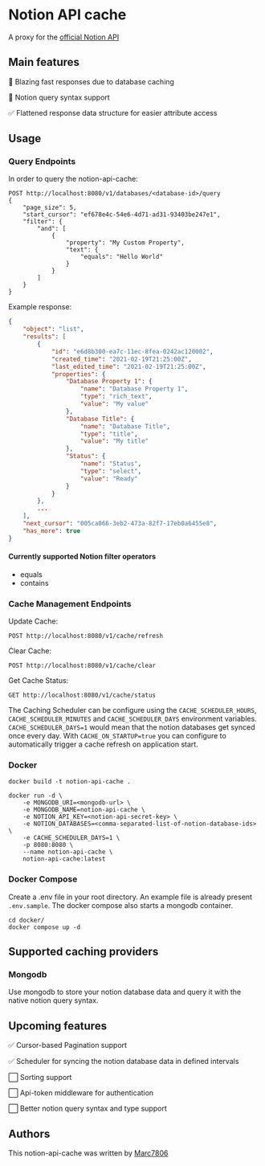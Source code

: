 # Notion API cache

A proxy for the [official Notion API](https://developers.notion.com/)

## Main features
💫 Blazing fast responses due to database caching

🚀 Notion query syntax support

✅ Flattened response data structure for easier attribute access

## Usage
### Query Endpoints
In order to query the notion-api-cache:
```
POST http://localhost:8080/v1/databases/<database-id>/query
{
    "page_size": 5,
    "start_cursor": "ef678e4c-54e6-4d71-ad31-93403be247e1",
    "filter": {
        "and": [
            {
                "property": "My Custom Property",
                "text": {
                    "equals": "Hello World"
                }
            }
        ]
    }
}
```

Example response:
```json
{
    "object": "list",
    "results": [
        {
            "id": "e6d8b300-ea7c-11ec-8fea-0242ac120002",
            "created_time": "2021-02-19T21:25:00Z",
            "last_edited_time": "2021-02-19T21:25:00Z",
            "properties": {
                "Database Property 1": {
                    "name": "Database Property 1",
                    "type": "rich_text",
                    "value": "My value"
                },
                "Database Title": {
                    "name": "Database Title",
                    "type": "title",
                    "value": "My title"
                },
                "Status": {
                    "name": "Status",
                    "type": "select",
                    "value": "Ready"
                }
            }
        },
        ...
    ],
    "next_cursor": "005ca066-3eb2-473a-82f7-17eb0a6455e8",
    "has_more": true
}
```

#### Currently supported Notion filter operators
* equals
* contains

### Cache Management Endpoints
Update Cache:
```
POST http://localhost:8080/v1/cache/refresh
```
Clear Cache:
```
POST http://localhost:8080/v1/cache/clear
```
Get Cache Status:
```
GET http://localhost:8080/v1/cache/status
```
The Caching Scheduler can be configure using the ``CACHE_SCHEDULER_HOURS``, ``CACHE_SCHEDULER_MINUTES`` and ``CACHE_SCHEDULER_DAYS`` environment variables. ``CACHE_SCHEDULER_DAYS=1`` would mean that the notion databases get synced once every day. With ``CACHE_ON_STARTUP=true`` you can configure to automatically trigger a cache refresh on application start.

### Docker
```docker
docker build -t notion-api-cache .

docker run -d \
    -e MONGODB_URI=<mongodb-url> \
    -e MONGODB_NAME=notion-api-cache \
    -e NOTION_API_KEY=<notion-api-secret-key> \
    -e NOTION_DATABASES=<comma-separated-list-of-notion-database-ids> \
    -e CACHE_SCHEDULER_DAYS=1 \
    -p 8080:8080 \
    --name notion-api-cache \
    notion-api-cache:latest
```

### Docker Compose
Create a .env file in your root directory. An example file is already present ``.env.sample``.
The docker compose also starts a mongodb container.

```docker
cd docker/
docker compose up -d
```

## Supported caching providers
### Mongodb
Use mongodb to store your notion database data and query it with the native notion query syntax.

## Upcoming features
✅ Cursor-based Pagination support

✅ Scheduler for syncing the notion database data in defined intervals

⬜ Sorting support

⬜ Api-token middleware for authentication

⬜ Better notion query syntax and type support

## Authors
This notion-api-cache was written by [Marc7806](https://github.com/marc7806/)